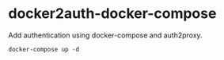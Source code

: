 # docker2auth-docker-compose

Add authentication using docker-compose and auth2proxy.

```
docker-compose up -d
```
